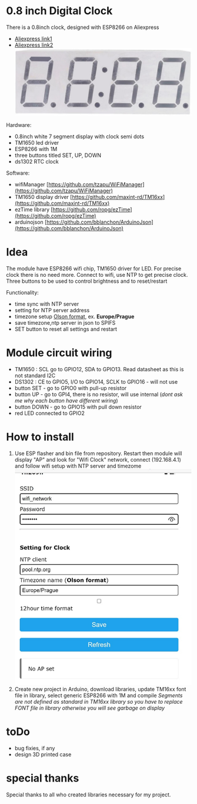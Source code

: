 # 0.8 inch Digital Clock

There is a 0.8inch clock, designed with ESP8266 on Aliexpress 
- [Aliexpress link1](https://www.aliexpress.com/item/1005003163124952.html)
- [Aliexpress link2](https://www.aliexpress.com/item/1005003167288799.html)
![0.8inch clock](https://github.com/Midar007/0.8in-Digital-Clock/blob/main/images/clock_front.jpg)

Hardware:
- 0.8inch white 7 segment display with clock semi dots
- TM1650 led driver
- ESP8266 with 1M
- three buttons titled SET, UP, DOWN
- ds1302 RTC clock

Software:
- wifiManager [https://github.com/tzapu/WiFiManager](https://github.com/tzapu/WiFiManager)
- TM1650 display driver [https://github.com/maxint-rd/TM16xx](https://github.com/maxint-rd/TM16xx)
- ezTime library [https://github.com/ropg/ezTime](https://github.com/ropg/ezTime)
- arduinojson [https://github.com/bblanchon/ArduinoJson](https://github.com/bblanchon/ArduinoJson)

# Idea
The module have ESP8266 wifi chip, TM1650 driver for LED. For precise clock there is no need more. Connect to wifi, use NTP to get precise clock. 
Three buttons to be used to control brightness and to reset/restart

Functionality:
- time sync with NTP server
- setting for NTP server address
- timezone setup [Olson format](https://en.wikipedia.org/wiki/List_of_tz_database_time_zones), ex. **Europe/Prague** 
- save timezone,ntp server in json to SPIFS
- SET button to reset all settings and restart

# Module circuit wiring
- TM1650 : SCL go to GPIO12, SDA to GPIO13. Read datasheet as this is not standard I2C
- DS1302 : CE to GPIO5, I/O to GPIO14, SCLK to GPIO16 - will not use
- button SET - go to GPIO0 with pull-up resistor
- button UP - go to GPI4, there is no resistor, will use internal (*dont ask me why each button have different wiring*)
- button DOWN - go to GPIO15 with pull down resistor
- red LED connected to GPIO2

# How to install
1. Use ESP flasher and bin file from repository. Restart then module will display "AP" and look for "Wifi Clock" network, connect (192.168.4.1) and follow wifi setup with NTP server and timezome ![wifi manager](https://github.com/Midar007/0.8in-Digital-Clock/blob/main/images/clock_wifimanager.jpg)
2. Create new project in Arduino, download libraries, update TM16xx font file in library, select generic ESP8266 with 1M and compile
*Segments are not defined as standard in TM16xx library so you have to replace FONT file in library otherwise you will see garbage on display*

# toDo
- bug fixies, if any
- design 3D printed case

# special thanks
Special thanks to all who created libraries necessary for my project.


